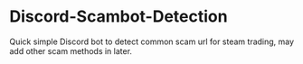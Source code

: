 # Discord-Scambot-Detection
Quick simple Discord bot to detect common scam url for steam trading, may add other scam methods in later. 
